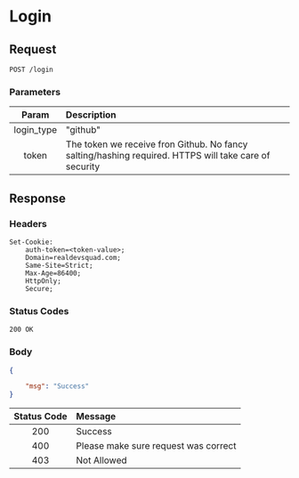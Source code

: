 # Login

## Request

```http
POST /login
```

### Parameters

| Param      |  Description  |
|:----------:| :------------ |
| login_type | "github"      |
| token      |  The token we receive fron Github. No fancy salting/hashing required. HTTPS will take care of security |


## Response

### Headers

```http
Set-Cookie: 
    auth-token=<token-value>;
    Domain=realdevsquad.com;
    Same-Site=Strict;
    Max-Age=86400;
    HttpOnly;
    Secure;
```

### Status Codes

```http
200 OK
```

### Body

```json
{   

    "msg": "Success"
}

```

| Status Code |  Message      |
|:-----------:| :------------ |
| 200         | Success       |
| 400         | Please make sure request was correct  |
| 403         | Not Allowed   |
